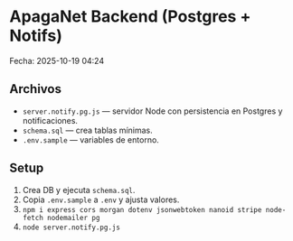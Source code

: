 # ApagaNet Backend (Postgres + Notifs)
Fecha: 2025-10-19 04:24

## Archivos
- `server.notify.pg.js` — servidor Node con persistencia en Postgres y notificaciones.
- `schema.sql` — crea tablas mínimas.
- `.env.sample` — variables de entorno.

## Setup
1) Crea DB y ejecuta `schema.sql`.
2) Copia `.env.sample` a `.env` y ajusta valores.
3) `npm i express cors morgan dotenv jsonwebtoken nanoid stripe node-fetch nodemailer pg`
4) `node server.notify.pg.js`

